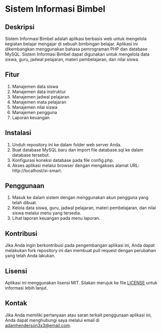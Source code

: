 # Sistem Informasi Bimbel

## Deskripsi
Sistem Informasi Bimbel adalah aplikasi berbasis web untuk mengelola kegiatan belajar mengajar di sebuah bimbingan belajar. Aplikasi ini dikembangkan menggunakan bahasa pemrograman PHP dan database MySQL. Sistem Informasi Bimbel dapat digunakan untuk mengelola data siswa, guru, jadwal pelajaran, materi pembelajaran, dan nilai siswa.

## Fitur
1. Manajemen data siswa
2. Manajemen data instruktur
3. Manajemen jadwal pelajaran
4. Manajemen mata pelajaran
5. Manajemen nilai siswa
6. Manajemen pengguna
7. Laporan keuangan

## Instalasi
1. Unduh repository ini ke dalam folder web server Anda.
2. Buat database MySQL baru dan import file database.sql ke dalam database tersebut.
3. Konfigurasi koneksi database pada file config.php.
4. Akses aplikasi melalui browser dengan mengakses alamat URL: http://localhost/si-smart.

## Penggunaan
1. Masuk ke dalam sistem dengan menggunakan akun pengguna yang telah dibuat.
2. Kelola data siswa, guru, jadwal pelajaran, materi pembelajaran, dan nilai siswa melalui menu yang tersedia.
3. Lihat laporan keuangan pada menu laporan.

## Kontribusi
Jika Anda ingin berkontribusi pada pengembangan aplikasi ini, Anda dapat melakukan fork repository ini dan membuat pull request dengan perubahan yang telah Anda lakukan.

## Lisensi
Aplikasi ini menggunakan lisensi MIT. Silakan merujuk ke file [LICENSE](https://github.com/evanightly/si-smart/blob/main/LICENSE) untuk informasi lebih lanjut.

## Kontak
Jika Anda memiliki pertanyaan atau saran terkait penggunaan aplikasi ini, Anda dapat menghubungi saya melalui email di adamhenderson3x3@email.com.
